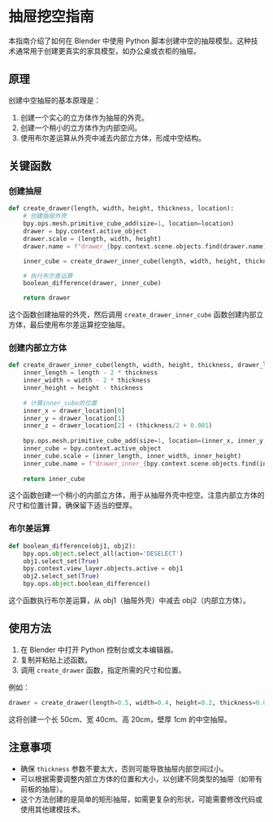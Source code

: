 # 抽屉挖空指南

本指南介绍了如何在 Blender 中使用 Python 脚本创建中空的抽屉模型。这种技术通常用于创建更真实的家具模型，如办公桌或衣柜的抽屉。

## 原理

创建中空抽屉的基本原理是：
1. 创建一个实心的立方体作为抽屉的外壳。
2. 创建一个稍小的立方体作为内部空间。
3. 使用布尔差运算从外壳中减去内部立方体，形成中空结构。

## 关键函数

### 创建抽屉

```python
def create_drawer(length, width, height, thickness, location):
    # 创建抽屉外壳
    bpy.ops.mesh.primitive_cube_add(size=1, location=location)
    drawer = bpy.context.active_object
    drawer.scale = (length, width, height)
    drawer.name = f"drawer_{bpy.context.scene.objects.find(drawer.name)}"

    inner_cube = create_drawer_inner_cube(length, width, height, thickness, location)

    # 执行布尔差运算
    boolean_difference(drawer, inner_cube)

    return drawer
```

这个函数创建抽屉的外壳，然后调用 `create_drawer_inner_cube` 函数创建内部立方体，最后使用布尔差运算挖空抽屉。

### 创建内部立方体

```python
def create_drawer_inner_cube(length, width, height, thickness, drawer_location):
    inner_length = length - 2 * thickness
    inner_width = width - 2 * thickness
    inner_height = height - thickness
    
    # 计算inner_cube的位置
    inner_x = drawer_location[0]
    inner_y = drawer_location[1]
    inner_z = drawer_location[2] + (thickness/2 + 0.001)
    
    bpy.ops.mesh.primitive_cube_add(size=1, location=(inner_x, inner_y, inner_z))
    inner_cube = bpy.context.active_object
    inner_cube.scale = (inner_length, inner_width, inner_height)
    inner_cube.name = f"drawer_inner_{bpy.context.scene.objects.find(inner_cube.name)}"
    
    return inner_cube
```

这个函数创建一个稍小的内部立方体，用于从抽屉外壳中挖空。注意内部立方体的尺寸和位置计算，确保留下适当的壁厚。

### 布尔差运算

```python
def boolean_difference(obj1, obj2):
    bpy.ops.object.select_all(action='DESELECT')
    obj1.select_set(True)
    bpy.context.view_layer.objects.active = obj1
    obj2.select_set(True)
    bpy.ops.object.boolean_difference()
```

这个函数执行布尔差运算，从 obj1（抽屉外壳）中减去 obj2（内部立方体）。

## 使用方法

1. 在 Blender 中打开 Python 控制台或文本编辑器。
2. 复制并粘贴上述函数。
3. 调用 `create_drawer` 函数，指定所需的尺寸和位置。

例如：

```python
drawer = create_drawer(length=0.5, width=0.4, height=0.2, thickness=0.01, location=(0, 0, 0))
```

这将创建一个长 50cm、宽 40cm、高 20cm，壁厚 1cm 的中空抽屉。

## 注意事项

- 确保 `thickness` 参数不要太大，否则可能导致抽屉内部空间过小。
- 可以根据需要调整内部立方体的位置和大小，以创建不同类型的抽屉（如带有前板的抽屉）。
- 这个方法创建的是简单的矩形抽屉，如需更复杂的形状，可能需要修改代码或使用其他建模技术。

```